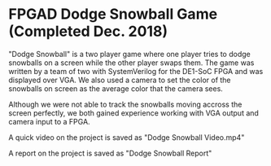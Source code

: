 # FPGAD Dodge Snowball Game (Completed Dec. 2018)

"Dodge Snowball" is a two player game where one player tries to dodge snowballs on a screen while the other player swaps them. The game was written by a team of two with SystemVerilog for the DE1-SoC FPGA and was displayed over VGA. We also used a camera to set the color of the snowballs on screen as the average color that the camera sees.

Although we were not able to track the snowballs moving accross the screen perfectly, we both gained experience working with VGA output and camera input to a FPGA.

A quick video on the project is saved as "Dodge Snowball Video.mp4"

A report on the project is saved as "Dodge Snowball Report"
